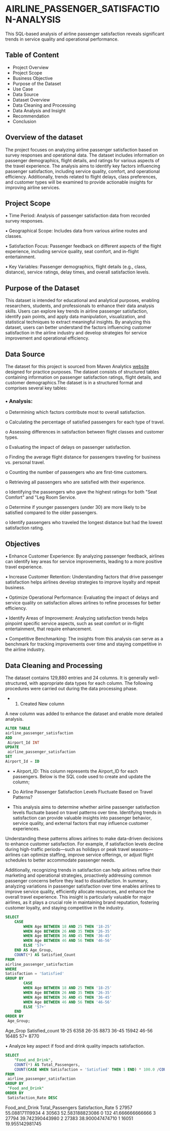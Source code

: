 # AIRLINE_PASSENGER_SATISFACTION-ANALYSIS
This SQL-based analysis of airline passenger satisfaction reveals significant trends in service quality and operational performance.

## Table of Content
 - Project Overview
 - Project Scope
 - Business Objective
 - Purpose of the Dataset
 - Use Case
 - Data Source
 - Dataset Overview
 - Data Cleaning and Processing
 - Data Analysis and Insight
 - Recommendation
 - Conclusion

## Overview of the dataset
The project focuses on analyzing airline passenger satisfaction based on survey responses and operational data. The dataset includes information on passenger demographics, flight details, and ratings for various aspects of the travel experience. The analysis aims to identify key factors influencing passenger satisfaction, including service quality, comfort, and operational efficiency. Additionally, trends related to flight delays, class preferences, and customer types will be examined to provide actionable insights for improving airline services.

## Project Scope
•	Time Period: Analysis of passenger satisfaction data from recorded survey responses.

•	Geographical Scope: Includes data from various airline routes and classes.

•	Satisfaction Focus: Passenger feedback on different aspects of the flight experience, including service quality, seat comfort, and in-flight entertainment.

•	Key Variables: Passenger demographics, flight details (e.g., class, distance), service ratings, delay times, and overall satisfaction levels.

##	Purpose of the Dataset

This dataset is intended for educational and analytical purposes, enabling researchers, students, and professionals to enhance their data analysis skills. Users can explore key trends in airline passenger satisfaction, identify pain points, and apply data manipulation, visualization, and statistical techniques to extract meaningful insights. By analyzing this dataset, users can better understand the factors influencing customer satisfaction in the airline industry and develop strategies for service improvement and operational efficiency.




## Data Source
The dataset for this project is sourced from Maven Analytics [website](https://app.mavenanalytics.io/datasets?search=Airline+pa) designed for practice purposes. The dataset consists of structured tables containing information on passenger satisfaction ratings, flight details, and customer demographics.The dataset is in a structured format and comprises several key tables:

### • Analysis:

o	Determining which factors contribute most to overall satisfaction.

o	Calculating the percentage of satisfied passengers for each type of travel.

o	Assessing differences in satisfaction between flight classes and customer types.

o	Evaluating the impact of delays on passenger satisfaction.

o	Finding the average flight distance for passengers traveling for business vs. personal travel.

o	Counting the number of passengers who are first-time customers.

o	Retrieving all passengers who are satisfied with their experience.

o	Identifying the  passengers who gave the highest ratings for both "Seat Comfort" and "Leg Room Service.

o	Determine if younger passengers (under 30) are more likely to be satisfied compared to the older passengers.

o	Identify passengers who traveled the longest distance but had the lowest satisfaction rating.

## Objectives
•	Enhance Customer Experience: By analyzing passenger feedback, airlines can identify key areas for service improvements, leading to a more positive travel experience.

•	Increase Customer Retention: Understanding factors that drive passenger satisfaction helps airlines develop strategies to improve loyalty and repeat business.



•	Optimize Operational Performance: Evaluating the impact of delays and service quality on satisfaction allows airlines to refine processes for better efficiency.

•	Identify Areas of Improvement: Analyzing satisfaction trends helps pinpoint specific service aspects, such as seat comfort or in-flight entertainment, that require enhancement.

•	Competitive Benchmarking: The insights from this analysis can serve as a benchmark for tracking improvements over time and staying competitive in the airline industry.


## Data Cleaning and Processing
 
The dataset contains 129,880 entries and 24 columns. It is generally well-structured, with appropriate data types for each column. 
The following procedures were carried out during the data processing phase.

- 1. Created New column
  
A new column was added to enhance the dataset and enable more detailed analysis.

```SQL
ALTER TABLE
airline_passenger_satisfaction
ADD
 Airport_Id INT
UPDATE
 airline_passenger_satisfaction
SET
Airport_Id = ID
```


 - •	Airport_ID: This column represents the Airport_ID for each passengers. Below is the SQL code used to create and update the column;
   
- Do Airline Passenger Satisfaction Levels Fluctuate Based on Travel Patterns?
   
- This analysis aims to determine whether airline passenger satisfaction levels fluctuate based on travel patterns over time. Identifying trends in satisfaction can provide valuable insights into passenger behavior, service quality, and external factors that may influence customer experiences.


Understanding these patterns allows airlines to make data-driven decisions to enhance customer satisfaction. For example, if satisfaction levels decline during high-traffic periods—such as holidays or peak travel seasons—airlines can optimize staffing, improve service offerings, or adjust flight schedules to better accommodate passenger needs.


Additionally, recognizing trends in satisfaction can help airlines refine their marketing and operational strategies, proactively addressing common passenger concerns before they lead to dissatisfaction.
In summary, analyzing variations in passenger satisfaction over time enables airlines to improve service quality, efficiently allocate resources, and enhance the overall travel experience. This insight is particularly valuable for major airlines, as it plays a crucial role in maintaining brand reputation, fostering customer loyalty, and staying competitive in the industry.

```SQL
SELECT
    CASE
        WHEN Age BETWEEN 18 AND 25 THEN '18-25'
        WHEN Age BETWEEN 26 AND 35 THEN '26-35'
        WHEN Age BETWEEN 36 AND 45 THEN '36-45'
        WHEN Age BETWEEN 46 AND 56 THEN '46-56'
        ELSE '57+'
    END AS Age_Group,
    COUNT(*) AS Satisfied_Count
FROM 
airline_passenger_satisfaction
WHERE 
Satisfaction = 'Satisfied'
GROUP BY 
        CASE
        WHEN Age BETWEEN 18 AND 25 THEN '18-25'
        WHEN Age BETWEEN 26 AND 35 THEN '26-35'
        WHEN Age BETWEEN 36 AND 45 THEN '36-45'
        WHEN Age BETWEEN 46 AND 56 THEN '46-56'
        ELSE '57+'
    END 
ORDER BY
 Age_Group;
```

Age_Grop      Satisfied_count
18-25	         6358
26-35	         8873
36-45	          15942
46-56	          16485
57+	          8770

•	Analyze key aspect  if food and drink quality impacts satisfaction.
```SQL
SELECT 
    "Food_and_Drink",
    COUNT(*) AS Total_Passengers,
    COUNT(CASE WHEN Satisfaction = 'Satisfied' THEN 1 END) * 100.0 /COUNT(*) AS Satisfaction_Rate
FROM
 airline_passenger_satisfaction
GROUP BY
 "Food_and_Drink"
ORDER BY 
 Satisfaction_Rate DESC
```

Food_and_Drink      Total_Passengers       Satisfaction_Rate
           5	                         27957	                55.088171119934
          4	                         30563	               52.583188823086
          0	                         132	                41.666666666666
          3	                        27794	                 39.742390443980
          2	                        27383	                  38.900047474710
          1	                        16051	                   19.955142981745


